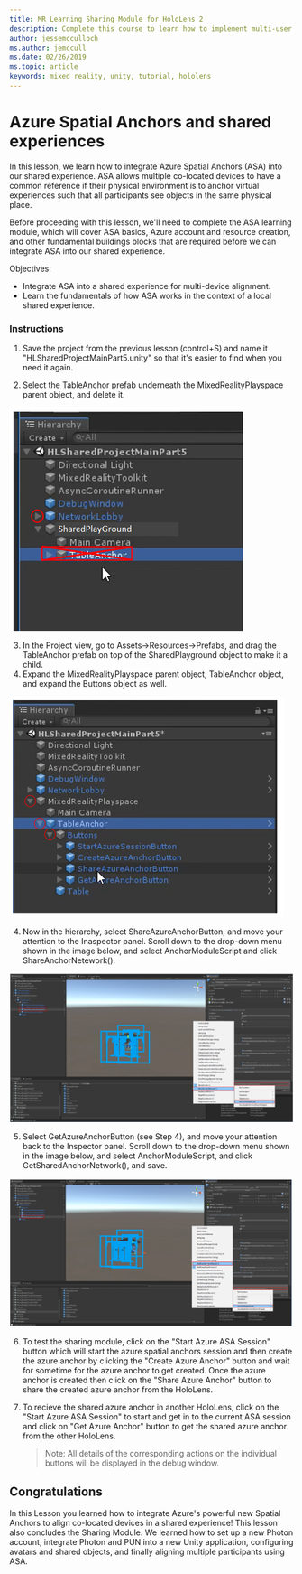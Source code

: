 ```yaml
---
title: MR Learning Sharing Module for HoloLens 2
description: Complete this course to learn how to implement multi-user shared experiences within a HoloLens 2 application.
author: jessemcculloch
ms.author: jemccull
ms.date: 02/26/2019
ms.topic: article
keywords: mixed reality, unity, tutorial, hololens
---
```


# Azure Spatial Anchors and shared experiences

In this lesson, we learn how to integrate Azure Spatial Anchors (ASA) into our shared experience. ASA allows multiple co-located devices to have a common reference if their physical environment is to anchor virtual experiences such that all participants see objects in the same physical place.

Before proceeding with this lesson, we'll need to complete the ASA learning module, which will cover ASA basics, Azure account and resource creation, and other fundamental buildings blocks that are required before we can integrate ASA into our shared experience.

Objectives:

- Integrate ASA into a shared experience for multi-device alignment.
- Learn the fundamentals of how ASA works in the context of a local shared experience.

### Instructions

1. Save the project from the previous lesson (control+S) and name it "HLSharedProjectMainPart5.unity" so that it's easier to find when you need it again.

2. Select the TableAnchor prefab underneath the MixedRealityPlayspace parent object, and delete it.

![Module3Chapter5tep2im](images/module3chapter5step2im.PNG)

3.  In the Project view, go to Assets->Resources->Prefabs, and drag the TableAnchor prefab on top of the SharedPlayground object to make it a child.
4.  Expand the MixedRealityPlayspace parent object, TableAnchor object, and expand the Buttons object as well. 

![Module3hapter5step5im](images/module3chapter5step5im.PNG)

4. Now in the hierarchy, select ShareAzureAnchorButton, and move your attention to the Inaspector panel. Scroll down to the drop-down menu shown in the image below, and select AnchorModuleScript and click ShareAnchorNetework().

![Module3hapter5step6im](images/module3chapter5step6im.PNG)

5. Select GetAzureAnchorButton (see Step 4), and move your attention back to the Inspector panel. Scroll down to the drop-down menu shown in the image below, and select AnchorModuleScript, and click GetSharedAnchorNetwork(), and save.

![Module3hapter5step7im](images/module3chapter5step7im.PNG)

6. To test the sharing module, click on the "Start Azure ASA Session" button which will start the azure spatial anchors session and then create the azure anchor by clicking the "Create Azure Anchor" button and wait for sometime for the azure anchor to get created. Once the azure anchor is created then click on the "Share Azure Anchor" button to share the created azure anchor from the HoloLens.

7. To recieve the shared azure anchor in another HoloLens, click on the "Start Azure ASA Session" to start and get in to the current ASA session and click on "Get Azure Anchor" button to get the shared azure anchor from the other HoloLens.

   > Note: All details of the corresponding actions on the individual buttons will be displayed in the debug window.

## Congratulations

In this Lesson you learned how to integrate Azure's powerful new Spatial Anchors to align co-located devices in a shared experience! This lesson also concludes the Sharing Module. We learned how to set up a new Photon account, integrate Photon and PUN into a new Unity application, configuring avatars and shared objects, and finally aligning multiple participants using ASA. 

